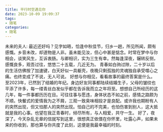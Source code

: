 ```yaml
---
title: 平行时空遇见你
date: 2023-10-09 19:09:37
tags:
- 随笔
categories:
- 随笔
---
```


未来的夫人:
最近还好吗？见字如晤，恰逢中秋佳节，归乡一趟，所见所闻，颇有感慨。乡音未改，却道物是人非。虽未能见汝，但心中甚是惦念。时常在梦中与你相会，谈笑风生，互诉衷肠。与卿相识，实为三生有幸。然每逢深夜，辗转反侧，感慨良多，观吾过往，悠悠二十五载，几近无为。
青春如白驹过隙，二十岁以后的生活仿佛按了加速键，白天好似一具躯壳，夜晚只剩孤独的灵魂独自承受噬心之痛。也终变成了不说，无人可说。
好想与你相见，看看故事的最终答案是什么。至2023年，已然到了结婚的年纪。身边好友同事都陆续结婚生子，父母的皱纹也平添了许多，每一缕青丝白发似乎都在告诉我而立之年将至。想想自己所经历的这几年，每一件事都历历在目。可往往事与愿违，身体状态不如之前，感情之路颇为不顺。快餐式的爱情我为之不屑，三观一致臭味相投才是良配。或许我也期盼有人的突然出现，但又怕那人的突然出现。怕自己的不完美，也怕伤害到别人，这大抵就是我的心事。也望在我正青春时，倾尽所有，与人相爱，共守一生。
好了，夜深了。今天杂乱无章的信就写到这里，很想真正依偎在你怀里，吐露心声，如果未来的你收到，那也算与你共度了此刻，这便是我最幸福的时刻。
